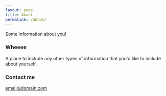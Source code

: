```yaml
---
layout: page
title: About
permalink: /about/
---
```


Some information about you!

### Wheeee

A place to include any other types of information that you'd like to include about yourself.

### Contact me

[email@domain.com](mailto:email@domain.com)